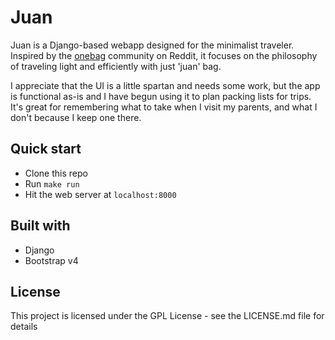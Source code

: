 # Juan

Juan is a Django-based webapp designed for the minimalist traveler. Inspired by the [onebag](https://reddit.com/onebag) community on Reddit, it focuses on the philosophy of traveling light and efficiently with just 'juan' bag.

I appreciate that the UI is a little spartan and needs some work, but the app is functional as-is and I have begun using it to plan packing lists for trips. It's great for remembering what to take when I visit my parents, and what I don't because I keep one there.

## Quick start

- Clone this repo
- Run `make run`
- Hit the web server at `localhost:8000`

## Built with

- Django
- Bootstrap v4

## License

This project is licensed under the GPL License - see the LICENSE.md file for details